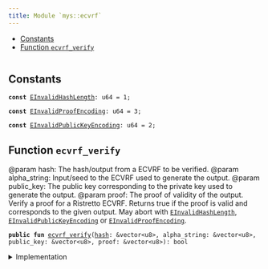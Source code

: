 ```yaml
---
title: Module `mys::ecvrf`
---
```




-  [Constants](#@Constants_0)
-  [Function `ecvrf_verify`](#mys_ecvrf_ecvrf_verify)


<pre><code></code></pre>



<a name="@Constants_0"></a>

## Constants


<a name="mys_ecvrf_EInvalidHashLength"></a>



<pre><code><b>const</b> <a href="../mys/ecvrf.md#mys_ecvrf_EInvalidHashLength">EInvalidHashLength</a>: u64 = 1;
</code></pre>



<a name="mys_ecvrf_EInvalidProofEncoding"></a>



<pre><code><b>const</b> <a href="../mys/ecvrf.md#mys_ecvrf_EInvalidProofEncoding">EInvalidProofEncoding</a>: u64 = 3;
</code></pre>



<a name="mys_ecvrf_EInvalidPublicKeyEncoding"></a>



<pre><code><b>const</b> <a href="../mys/ecvrf.md#mys_ecvrf_EInvalidPublicKeyEncoding">EInvalidPublicKeyEncoding</a>: u64 = 2;
</code></pre>



<a name="mys_ecvrf_ecvrf_verify"></a>

## Function `ecvrf_verify`

@param hash: The hash/output from a ECVRF to be verified.
@param alpha_string: Input/seed to the ECVRF used to generate the output.
@param public_key: The public key corresponding to the private key used to generate the output.
@param proof: The proof of validity of the output.
Verify a proof for a Ristretto ECVRF. Returns true if the proof is valid and corresponds to the given output. May abort with <code><a href="../mys/ecvrf.md#mys_ecvrf_EInvalidHashLength">EInvalidHashLength</a></code>, <code><a href="../mys/ecvrf.md#mys_ecvrf_EInvalidPublicKeyEncoding">EInvalidPublicKeyEncoding</a></code> or <code><a href="../mys/ecvrf.md#mys_ecvrf_EInvalidProofEncoding">EInvalidProofEncoding</a></code>.


<pre><code><b>public</b> <b>fun</b> <a href="../mys/ecvrf.md#mys_ecvrf_ecvrf_verify">ecvrf_verify</a>(<a href="../mys/hash.md#mys_hash">hash</a>: &vector&lt;u8&gt;, alpha_string: &vector&lt;u8&gt;, public_key: &vector&lt;u8&gt;, proof: &vector&lt;u8&gt;): bool
</code></pre>



<details>
<summary>Implementation</summary>


<pre><code><b>public</b> <b>native</b> <b>fun</b> <a href="../mys/ecvrf.md#mys_ecvrf_ecvrf_verify">ecvrf_verify</a>(
    <a href="../mys/hash.md#mys_hash">hash</a>: &vector&lt;u8&gt;,
    alpha_string: &vector&lt;u8&gt;,
    public_key: &vector&lt;u8&gt;,
    proof: &vector&lt;u8&gt;,
): bool;
</code></pre>



</details>
